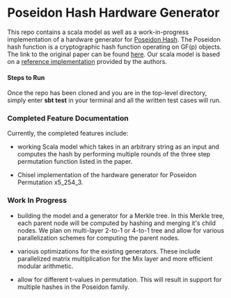 Poseidon Hash Hardware Generator
=======================
 This repo contains a scala model as well as a work-in-progress implementation of a hardware generator for [Poseidon Hash](https://www.poseidon-hash.info/). The Poseidon hash function is a cryptographic hash function operating on GF(p) objects. The link to the original paper can be found [here](https://eprint.iacr.org/2019/458.pdf). Our scala model is based on a [reference implementation](https://extgit.iaik.tugraz.at/krypto/hadeshash/-/blob/master/code/poseidonperm_x5_254_3.sage) provided by the authors.

#### Steps to Run

Once the repo has been cloned and you are in the top-level directory, simply enter **sbt test** in your terminal and all the written test cases will run. 

### Completed Feature Documentation
Currently, the completed features include:
* working Scala model which takes in an arbitrary string as an input and computes the hash by performing multiple rounds of the three step permutation function listed in the paper.

* Chisel implementation of the hardware generator for Poseidon Permutation x5_254_3. 

### Work In Progress 
* building the model and a generator for a Merkle tree. In this Merkle tree, each parent node will be computed by hashing 
and merging it's child nodes. We plan on multi-layer 2-to-1 or 4-to-1 tree and allow for various parallelization schemes for computing the 
parent nodes.

* various optimizations for the existing generators. These include parallelized matrix multiplication for the Mix layer and more efficient modular
arithmetic.

* allow for different t-values in permutation. This will result in support for multiple hashes in the Poseidon family.
